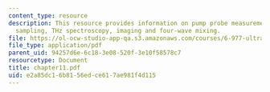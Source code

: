 ```yaml
---
content_type: resource
description: This resource provides information on pump probe measurements, electro-optic
  sampling, THz spectroscopy, imaging and four-wave mixing.
file: https://ol-ocw-studio-app-qa.s3.amazonaws.com/courses/6-977-ultrafast-optics-spring-2005/e2a85dc16b8156edce617ae981f4d115_chapter11.pdf
file_type: application/pdf
parent_uid: 94257d6e-6c18-3e08-520f-3e10f58578c7
resourcetype: Document
title: chapter11.pdf
uid: e2a85dc1-6b81-56ed-ce61-7ae981f4d115
---
```

